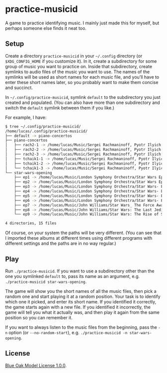 # practice-musicid

A game to practice identifying music.
I mainly just made this for myself,
but perhaps someone else finds it neat too.

## Setup

Create a directory `practice-musicid` in your `~/.config` directory
(or `$XDG_CONFIG_HOME` if you customize it).
In it, create a subdirectory for some group of music you want to practice on.
Inside that subdirectory, create symlinks to audio files of the music you want to use.
The names of the symlinks will be used as short names for each music file,
and you’ll have to enter these short names later,
so you probably want to make them concise and succinct.

In `~/.config/practice-musicid`, symlink `default` to the subdirectory you just created and populated.
(You can also have more than one subdirectory and switch the `default` symlink between them if you like.)

For example, I have:

```sh
$ tree ~/.config/practice-musicid/
/home/lucas/.config/practice-musicid/
├── default -> piano-concertos
├── piano-concertos
│   ├── rach2-1 -> /home/lucas/Music/Sergei Rachmaninoff, Pyotr Ilyich Tchaikovsky; Sviatoslav Richter, Stanisław Wisłocki, Herbert von Karajan/Rachmaninov: Piano Concerto no. 2 - Tchaikovsky: Piano Concerto no. 1/Disc 1 - 01 - Piano Concerto no. 2 in C minor, op. 18: I. Moderato.flac
│   ├── rach2-2 -> /home/lucas/Music/Sergei Rachmaninoff, Pyotr Ilyich Tchaikovsky; Sviatoslav Richter, Stanisław Wisłocki, Herbert von Karajan/Rachmaninov: Piano Concerto no. 2 - Tchaikovsky: Piano Concerto no. 1/Disc 1 - 02 - Piano Concerto no. 2 in C minor, op. 18: II. Adagio sostenuto.flac
│   ├── rach2-3 -> /home/lucas/Music/Sergei Rachmaninoff, Pyotr Ilyich Tchaikovsky; Sviatoslav Richter, Stanisław Wisłocki, Herbert von Karajan/Rachmaninov: Piano Concerto no. 2 - Tchaikovsky: Piano Concerto no. 1/Disc 1 - 03 - Piano Concerto no. 2 in C minor, op. 18: III. Allegro scherzando.flac
│   ├── tchaik1-1 -> /home/lucas/Music/Sergei Rachmaninoff, Pyotr Ilyich Tchaikovsky; Sviatoslav Richter, Stanisław Wisłocki, Herbert von Karajan/Rachmaninov: Piano Concerto no. 2 - Tchaikovsky: Piano Concerto no. 1/Disc 1 - 04 - Piano Concerto no. 1 in B-flat minor, op. 23: I. Allegro non troppo e molto maestoso – Allegro con spirito.flac
│   ├── tchaik1-2 -> /home/lucas/Music/Sergei Rachmaninoff, Pyotr Ilyich Tchaikovsky; Sviatoslav Richter, Stanisław Wisłocki, Herbert von Karajan/Rachmaninov: Piano Concerto no. 2 - Tchaikovsky: Piano Concerto no. 1/Disc 1 - 05 - Piano Concerto no. 1 in B-flat minor, op. 23: II. Andantino semplice – Prestissimo – Tempo I.flac
│   └── tchaik1-3 -> /home/lucas/Music/Sergei Rachmaninoff, Pyotr Ilyich Tchaikovsky; Sviatoslav Richter, Stanisław Wisłocki, Herbert von Karajan/Rachmaninov: Piano Concerto no. 2 - Tchaikovsky: Piano Concerto no. 1/Disc 1 - 06 - Piano Concerto no. 1 in B-flat minor, op. 23: III. Allegro con fuoco.flac
└── star-wars-opening
    ├── ep1 -> /home/lucas/Music/London Symphony Orchestra/Star Wars Episode I- The Phantom Menace [Original Motion Picture Soundtrack] [The Ultim Disc 1/02 Treachery within the Federation - The Invasion of Naboo. Star Wars main.wma
    ├── ep2 -> /home/lucas/Music/London Symphony Orchestra/Star Wars Episode II- Attack of the Clones [Original Motion Picture Soundtrack]/01 Main Title - Ambush on Coruscant.mp3
    ├── ep3 -> /home/lucas/Music/London Symphony Orchestra/Star Wars- Episode III – Revenge Of The Sith/01 Star Wars And Revenge Of The Sith.mp3
    ├── ep4 -> /home/lucas/Music/London Symphony Orchestra/Star Wars- Episode IV – A New Hope/02 Main Title-Rebel Blockade Runner.mp3
    ├── ep5 -> /home/lucas/Music/London Symphony Orchestra/Star Wars- Episode V – The Empire Strikes Back/02 Main Title-The Ice Planet Hoth.mp3
    ├── ep6 -> /home/lucas/Music/London Symphony Orchestra/Star Wars- Episode VI – Return Of The Jedi/02 Main Title-Approaching The Death Star-Tatooine Rendezvous.mp3
    ├── ep7 -> /home/lucas/Music/John Williams/Star Wars_ The Force Awakens_ Original Motion Picture Soundtrack/01. Main Title and the Attack on the Jakku Village.flac
    ├── ep8 -> /home/lucas/Music/John Williams/Star Wars: The Last Jedi/Disc 1 - 01 - Main Title and Escape.flac
    └── ep9 -> /home/lucas/Music/John Williams/Star Wars: The Rise of Skywalker/Disc 1 - 01 - Fanfare and Prologue.flac

4 directories, 15 files
```

Of course, on your system the paths will be very different.
(You can see that I imported these albums at different times using different programs with different settings and the paths are in no way regular.)

## Play

Run `./practice-musicid`.
If you want to use a subdirectory other than the one you symlinked `default` to,
pass its name as an argument, e.g. `./practice-musicid star-wars-opening`.

The game will show you the short names of all the music files,
then pick a random one and start playing it at a random position.
Your task is to identify which one it picked, and enter its short name.
If you identified it correctly, the game starts again with a new file.
If you identified it incorrectly, the game will tell you what it actually was,
and then play it again from the same position so you can remember it.

If you want to always listen to the music files from the beginning,
pass the `-n` option (or `--no-random-start`),
e.g. `./practice-musicid -n star-wars-opening`.

## License

[Blue Oak Model License 1.0.0](./LICENSE.md).
